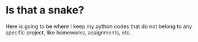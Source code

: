 # Is that a snake?
Here is going to be where I keep my python codes that do not belong to any specific project, like homeworks, assignments, etc.
